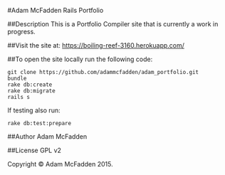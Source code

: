 #Adam McFadden Rails Portfolio

##Description
This is a Portfolio Compiler site that is currently a work in progress.

##Visit the site at: https://boiling-reef-3160.herokuapp.com/

##To open the site locally run the following code:

```
git clone https://github.com/adammcfadden/adam_portfolio.git
bundle
rake db:create
rake db:migrate
rails s
```

If testing also run: 

```
rake db:test:prepare
```

##Author
Adam McFadden

##License
GPL v2

Copyright &copy; Adam McFadden 2015.
